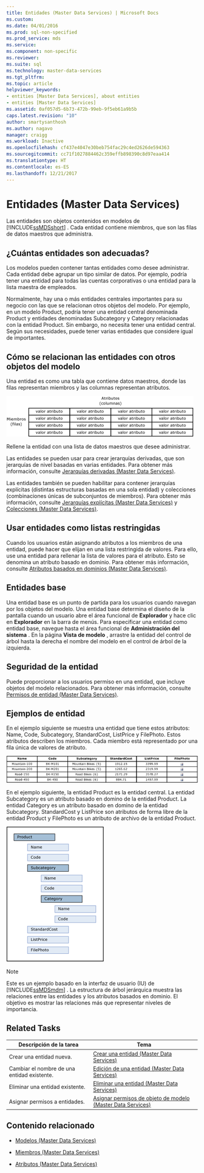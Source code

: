 ```yaml
---
title: Entidades (Master Data Services) | Microsoft Docs
ms.custom: 
ms.date: 04/01/2016
ms.prod: sql-non-specified
ms.prod_service: mds
ms.service: 
ms.component: non-specific
ms.reviewer: 
ms.suite: sql
ms.technology: master-data-services
ms.tgt_pltfrm: 
ms.topic: article
helpviewer_keywords:
- entities [Master Data Services], about entities
- entities [Master Data Services]
ms.assetid: 0af057d5-6b73-472b-99eb-9f5eb61a9b5b
caps.latest.revision: "10"
author: smartysanthosh
ms.author: nagavo
manager: craigg
ms.workload: Inactive
ms.openlocfilehash: cf437e4047e30beb754fac29c4ed2626de594363
ms.sourcegitcommit: cc71f1027884462c359effb898390c8d97eaa414
ms.translationtype: HT
ms.contentlocale: es-ES
ms.lasthandoff: 12/21/2017
---
```

# <a name="entities-master-data-services"></a>Entidades (Master Data Services)
  Las entidades son objetos contenidos en modelos de [!INCLUDE[ssMDSshort](../includes/ssmdsshort-md.md)] . Cada entidad contiene miembros, que son las filas de datos maestros que administra.  
  
## <a name="how-many-entities-are-appropriate"></a>¿Cuántas entidades son adecuadas?  
 Los modelos pueden contener tantas entidades como desee administrar. Cada entidad debe agrupar un tipo similar de datos. Por ejemplo, podría tener una entidad para todas las cuentas corporativas o una entidad para la lista maestra de empleados.  
  
 Normalmente, hay una o más entidades centrales importantes para su negocio con las que se relacionan otros objetos del modelo. Por ejemplo, en un modelo Product, podría tener una entidad central denominada Product y entidades denominadas Subcategory y Category relacionadas con la entidad Product. Sin embargo, no necesita tener una entidad central. Según sus necesidades, puede tener varias entidades que considere igual de importantes.  
  
## <a name="how-entities-relate-to-other-model-objects"></a>Cómo se relacionan las entidades con otros objetos del modelo  
 Una entidad es como una tabla que contiene datos maestros, donde las filas representan miembros y las columnas representan atributos.  
  
 ![Entidad de Master Data Services representada como una tabla](../master-data-services/media/mds-conc-entity-table.gif "Entidad de Master Data Services representada como una tabla")  
  
 Rellene la entidad con una lista de datos maestros que desee administrar.  
  
 Las entidades se pueden usar para crear jerarquías derivadas, que son jerarquías de nivel basadas en varias entidades. Para obtener más información, consulte [Jerarquías derivadas &#40;Master Data Services&#41;](../master-data-services/derived-hierarchies-master-data-services.md).  
  
 Las entidades también se pueden habilitar para contener jerarquías explícitas (distintas estructuras basadas en una sola entidad) y colecciones (combinaciones únicas de subconjuntos de miembros). Para obtener más información, consulte [Jerarquías explícitas &#40;Master Data Services&#41;](../master-data-services/explicit-hierarchies-master-data-services.md) y [Colecciones &#40;Master Data Services&#41;](../master-data-services/collections-master-data-services.md).  
  
## <a name="using-entities-as-constrained-lists"></a>Usar entidades como listas restringidas  
 Cuando los usuarios están asignando atributos a los miembros de una entidad, puede hacer que elijan en una lista restringida de valores. Para ello, use una entidad para rellenar la lista de valores para el atributo. Esto se denomina un atributo basado en dominio. Para obtener más información, consulte [Atributos basados en dominios &#40;Master Data Services&#41;](../master-data-services/domain-based-attributes-master-data-services.md).  
  
## <a name="base-entities"></a>Entidades base  
 Una entidad base es un punto de partida para los usuarios cuando navegan por los objetos del modelo. Una entidad base determina el diseño de la pantalla cuando un usuario abre el área funcional de **Explorador** y hace clic en **Explorador** en la barra de menús. Para especificar una entidad como entidad base, navegue hasta el área funcional de **Administración del sistema** . En la página **Vista de modelo** , arrastre la entidad del control de árbol hasta la derecha el nombre del modelo en el control de árbol de la izquierda.  
  
## <a name="entity-security"></a>Seguridad de la entidad  
 Puede proporcionar a los usuarios permiso en una entidad, que incluye objetos del modelo relacionados. Para obtener más información, consulte [Permisos de entidad &#40;Master Data Services&#41;](../master-data-services/entity-permissions-master-data-services.md).  
  
## <a name="entity-examples"></a>Ejemplos de entidad  
 En el ejemplo siguiente se muestra una entidad que tiene estos atributos: Name, Code, Subcategory, StandardCost, ListPrice y FilePhoto. Estos atributos describen los miembros. Cada miembro está representado por una fila única de valores de atributo.  
  
 ![Tabla de entidades de producto de bicicleta](../master-data-services/media/mds-conc-entity-table-w-data.gif "Tabla de entidades de producto de bicicleta")  
  
 En el ejemplo siguiente, la entidad Product es la entidad central. La entidad Subcategory es un atributo basado en domino de la entidad Product. La entidad Category es un atributo basado en domino de la entidad Subcategory. StandardCost y ListPrice son atributos de forma libre de la entidad Product y FilePhoto es un atributo de archivo de la entidad Product.  
  
 ![Estructura de árbol de entidad de producto](../master-data-services/media/mds-conc-entity-ui.gif "Estructura de árbol de entidad de producto")  
  
> [!NOTE]  
>  Este es un ejemplo basado en la interfaz de usuario (IU) de [!INCLUDE[ssMDSmdm](../includes/ssmdsmdm-md.md)] . La estructura de árbol jerárquica muestra las relaciones entre las entidades y los atributos basados en dominio. El objetivo es mostrar las relaciones más que representar niveles de importancia.  
  
## <a name="related-tasks"></a>Related Tasks  
  
|Descripción de la tarea|Tema|  
|----------------------|-----------|  
|Crear una entidad nueva.|[Crear una entidad &#40;Master Data Services&#41;](../master-data-services/create-an-entity-master-data-services.md)|  
|Cambiar el nombre de una entidad existente.|[Edición de una entidad &#40;Master Data Services&#41;](../master-data-services/edit-an-entity-master-data-services.md)|  
|Eliminar una entidad existente.|[Eliminar una entidad &#40;Master Data Services&#41;](../master-data-services/delete-an-entity-master-data-services.md)|  
|Asignar permisos a entidades.|[Asignar permisos de objeto de modelo &#40;Master Data Services&#41;](../master-data-services/assign-model-object-permissions-master-data-services.md)|  
  
## <a name="related-content"></a>Contenido relacionado  
  
-   [Modelos &#40;Master Data Services&#41;](../master-data-services/models-master-data-services.md)  
  
-   [Miembros &#40;Master Data Services&#41;](../master-data-services/members-master-data-services.md)  
  
-   [Atributos &#40;Master Data Services&#41;](../master-data-services/attributes-master-data-services.md)  
  
  
